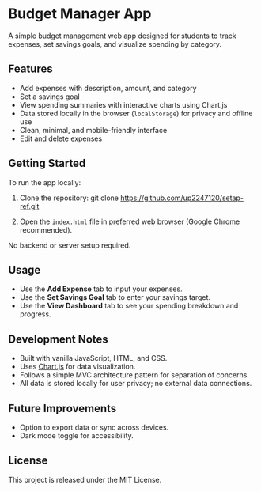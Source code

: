 # Budget Manager App

A simple budget management web app designed for students to track expenses, set savings goals, and visualize spending by category.

## Features

- Add expenses with description, amount, and category
- Set a savings goal
- View spending summaries with interactive charts using Chart.js
- Data stored locally in the browser (`localStorage`) for privacy and offline use
- Clean, minimal, and mobile-friendly interface
- Edit and delete expenses

## Getting Started

To run the app locally:

1. Clone the repository:
git clone https://github.com/up2247120/setap-ref.git

2. Open the `index.html` file in preferred web browser (Google Chrome recommended).

 No backend or server setup required.

## Usage

- Use the **Add Expense** tab to input your expenses.
- Use the **Set Savings Goal** tab to enter your savings target.
- Use the **View Dashboard** tab to see your spending breakdown and progress.

## Development Notes

- Built with vanilla JavaScript, HTML, and CSS.
- Uses [Chart.js](https://www.chartjs.org/) for data visualization.
- Follows a simple MVC architecture pattern for separation of concerns.
- All data is stored locally for user privacy; no external data connections.

## Future Improvements

- Option to export data or sync across devices.
- Dark mode toggle for accessibility.

## License

This project is released under the MIT License.
